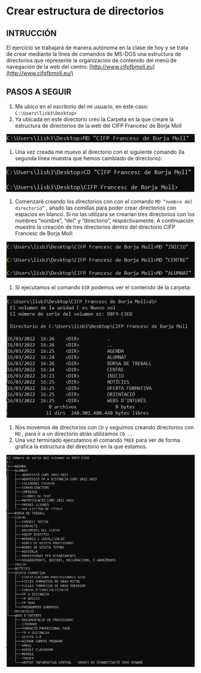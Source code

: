 # Crear estructura de directorios

## INTRUCCIÓN



 El ejercicio se trabajará de manera autónoma en la clase de hoy y se trata de crear mediante la línea de comandos de MS-DOS una estructura de directorios que represente la organización de contenido del menú de navegación de la web del centro: [http://www.cifpfbmoll.eu](http://www.cifpfbmoll.eu/)

## PASOS A SEGUIR

1. Me ubico en el escritorio del mi usuario, en este caso: `C:\Users\lisb3\Desktop>` 
2. Ya ubicada en este directorio creo la Carpeta en la que creare la estructura de directorios de la web del CIFP Francesc de Borja Moll

![Untitled](Crear%20estr%20f360b/Untitled.png)

1. Una vez creada me muevo al directorio con el siguiente comando (la segunda línea muestra que hemos cambiado de directorio):

![Untitled](Crear%20estr%20f360b/Untitled%201.png)

1. Comenzaré creando los directorios con con el comando `MD “nombre del directorio”` , añado las comillas para poder crear directorios con espacios en blanco. Si no las utilizara se crearían tres directorios con los nombres “nombre”, “del” y “directorio”, respectivamente. A continuación muestro la creación de tres directorios dentro del directorio CIFP Francesc de Borja Moll: 

![Untitled](Crear%20estr%20f360b/Untitled%202.png)

1. Si ejecutamos el comando `DIR` podemos ver el contenido de la carpeta: 

![Untitled](Crear%20estr%20f360b/Untitled%203.png)

1. Nos movemos de directorios con `CD` y seguimos creando directorios con `MD` , para ir a un directorio atrás utilizamos `CD ..`
2. Una vez terminado ejecutamos el comando `TREE` para ver de forma grafica la estructura del directorio en la que estamos. 

![Untitled](Crear%20estr%20f360b/Untitled%204.png)
